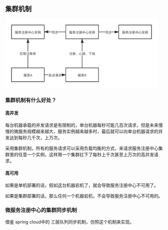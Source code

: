## 集群机制

<img src="微服务注册中心.assets/微服务注册中心的集群机制.png" alt="微服务注册中心的集群机制" style="zoom:80%;" />

### 集群机制有什么好处？

#### 高并发

每台机器承载的并发请求是有限制的，单台机器每秒可能几百次请求，但是未来慢慢的微服务规模越来越大，服务实例越来越多时，最后就可以向单台机器请求的并发达到每秒几千次，上万次。

采用集群机制，所有的服务请求可以采用负载均衡的方式，来请求服务注册中心集群里的任意一个实例，这样用一个集群扛下了每秒上千次甚至上万次的高并发请求。

#### 高可用

如果是单机部署的话，假如这台机器宕机了，就会导致服务注册中心不可用了。

如果是集群部署的话，那么任何一个机器宕机，不会导致服务注册中心不可用的。

### 微服务注册中心的集群同步机制

借鉴 spring cloud中的 三层队列同步机制，仿照这个机制来实现。

